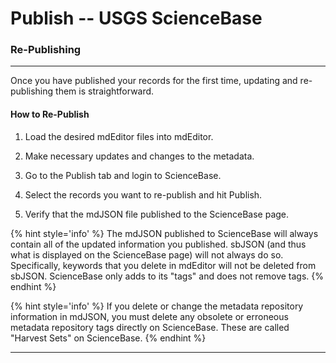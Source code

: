 # Publish -- USGS ScienceBase
### Re-Publishing
---
Once you have published your records for the first time, updating and re-publishing them is straightforward.

#### How to Re-Publish

1. Load the desired mdEditor files into mdEditor.

1. Make necessary updates and changes to the metadata.

1. Go to the Publish tab and login to ScienceBase.

1. Select the records you want to re-publish and hit Publish.

1. Verify that the mdJSON file published to the ScienceBase page.

{% hint style='info' %}
  The mdJSON published to ScienceBase will always contain all of the updated information you published. sbJSON (and thus what is displayed on the ScienceBase page) will not always do so. Specifically, keywords that you delete in mdEditor will not be deleted from sbJSON. ScienceBase only adds to its "tags" and does not remove tags.
{% endhint %}

{% hint style='info' %}
  If you delete or change the metadata repository information in mdJSON, you must delete any obsolete or erroneous metadata repository tags directly on ScienceBase. These are called "Harvest Sets" on ScienceBase.
{% endhint %}

---